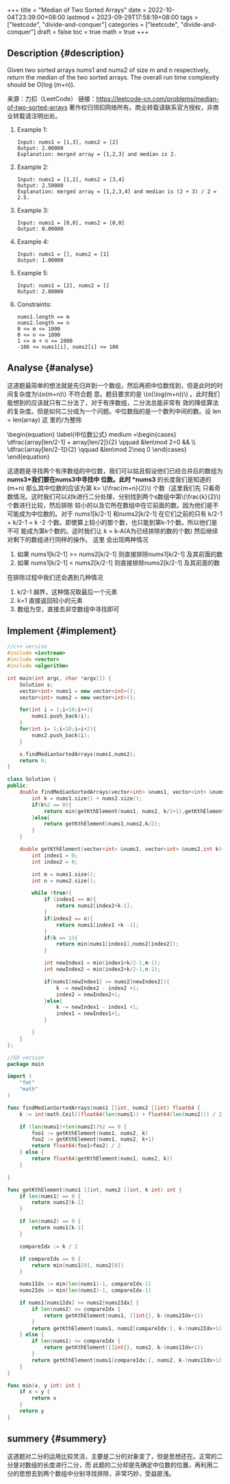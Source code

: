 +++
title = "Median of Two Sorted Arrays"
date = 2022-10-04T23:39:00+08:00
lastmod = 2023-09-29T17:58:19+08:00
tags = ["leetcode", "divide-and-conquer"]
categories = ["leetcode", "divide-and-conquer"]
draft = false
toc = true
math = true
+++

<!--more-->


## Description {#description}

Given two sorted arrays nums1 and nums2 of size m and n respectively, return the median of the two
sorted arrays. The overall run time complexity should be O(log (m+n)).

来源：力扣（LeetCode）
链接：<https://leetcode-cn.com/problems/median-of-two-sorted-arrays>
著作权归领扣网络所有。商业转载请联系官方授权，非商业转载请注明出处。

1.  Example 1:
    ```nil
    Input: nums1 = [1,3], nums2 = [2]
    Output: 2.00000
    Explanation: merged array = [1,2,3] and median is 2.
    ```

2.  Example 2:
    ```nil
    Input: nums1 = [1,2], nums2 = [3,4]
    Output: 2.50000
    Explanation: merged array = [1,2,3,4] and median is (2 + 3) / 2 = 2.5.
    ```

3.  Example 3:
    ```nil
    Input: nums1 = [0,0], nums2 = [0,0]
    Output: 0.00000
    ```

4.  Example 4:
    ```nil
    Input: nums1 = [], nums2 = [1]
    Output: 1.00000
    ```
5.  Example 5:
    ```nil
    Input: nums1 = [2], nums2 = []
    Output: 2.00000
    ```
6.  Constraints:
    ```nil
    nums1.length == m
    nums2.length == n
    0 <= m <= 1000
    0 <= n <= 1000
    1 <= m + n <= 2000
    -106 <= nums1[i], nums2[i] <= 106
    ```


## Analyse {#analyse}

这道题最简单的想法就是先归并到一个数组，然后再把中位数找到，但是此时的时间复杂度为\\(o(m+n)\\) 不符合题
意。题目要求的是 \\(o(\log(m+n))\\) 。此时我们能想到的应该就只有二分法了，对于有序数组，二分法总能非常有
效的降低算法的复杂度。但是如何二分成为一个问题。中位数指的是一个数列中间的数。设 len = len(array) 这
里的/为整除

\begin{equation}
\label{中位数公式}
    medium =\begin{cases}
    \dfrac{array[len/2-1] + array[len/2]}{2} \qquad &len\mod 2=0 && \\\\
    \dfrac{array[len/2-1]}{2} \qquad &len\mod 2\neq 0
\end{cases}
\end{equation}

这道题是寻找两个有序数组的中位数，我们可以姑且假设他们已经合并后的数组为 **nums3\*我们要在nums3中寻找中
位数。此时 \*nums3** 的长度我们是知道的(m+n) 那么其中位数的应该为第 k= \\(\frac{m+n}{2}\\) 个数（这里我们先
只看奇数情况。这时我们可以对k进行二分处理，分别找到两个s数组中第\\(\frac{k}{2}\\) 个数进行比较，然后排除
较小的以及它所在数组中在它前面的数。因为他们是不可能成为中位数的。对于 nums1[k/2-1] 和nums2[k/2-1]
在它们之前的只有 k/2-1 + k/2-1 = k -2 个数。即使算上较小的那个数，也只能到第k-1个数。所以他们是不可
能成为第k个数的。这时我们让 k = k-A(A为已经排除的数的个数) 然后继续对剩下的数组进行同样的操作。 这里
会出现两种情况

1.  如果 nums1[k/2-1] &gt;= nums2[k/2-1] 则直接排除nums1[k/2-1] 及其前面的数
2.  如果 nums1[k/2-1] &lt; nums2[k/2-1] 则直接排除nums2[k/2-1] 及其前面的数

在排除过程中我们还会遇到几种情况

1.  k/2-1 越界，这种情况取最后一个元素
2.  k=1 直接返回较小的元素
3.  数组为空，直接去非空数组中寻找即可


## Implement {#implement}

```cpp
//c++ version
#include <iostream>
#include <vector>
#include <algorithm>

int main(int argc, char *argv[]) {
    Solution s;
    vector<int> nums1 = new vector<int>();
    vector<int> nums2 = new vector<int>();

    for(int i = 1;i<10;i++){
        nums1.push_back(i);
    }
    for(int i= 1;i<10;i=i+2){
        nums2.push_back(i);
    }

    s.findMedianSortedArrays(nums1,nums2);
    return 0;
}

class Solution {
public:
    double findMedianSortedArrays(vector<int> &nums1, vector<int> &nums2) {
        int k = nums1.size() + nums2.size();
        if(k%2 == 0){
            return min(getKthElement(nums1, nums2, k/2+1),getKthElement(nums1, nums2,k/2))/2.0;
        }else{
            return getKthElement(nums1,nums2,k/2);
        }
    }

    double getKthElement(vector<int> &nums1, vector<int> &nums2,int k){
        int index1 = 0;
        int index2 = 0;

        int m = nums1.size();
        int n = nums2.size();

        while (true){
            if (index1 == m){
                return nums2[index2+k-1];
            }
            if(index2 == n){
                return nums1[index1 +k -1];
            }
            if(k == 1){
                return min(nums1[index1],nums2[index2]);
            }

            int newIndex1 = min(index1+k/2-1,m-1);
            int newIndex2 = min(index2+k/2-1,n-1);

            if(nums1[newIndex1] >= nums2[newIndex2]){
                k -= newIndex2 - index2 +1;
                index2 = newIndex2+1;
            }else{
                k -= newIndex1 - index1 +1;
                index1 = newIndex1+1;
            }

        }
    }
};
```

```go
//GO version
package main

import (
    "fmt"
    "math"
)

func findMedianSortedArrays(nums1 []int, nums2 []int) float64 {
    k := int(math.Ceil((float64(len(nums1)) + float64(len(nums2))) / 2))

    if (len(nums1)+len(nums2))%2 == 0 {
        foo1 := getKthElement(nums1, nums2, k)
        foo2 := getKthElement(nums1, nums2, k+1)
        return float64(foo1+foo2) / 2
    } else {
        return float64(getKthElement(nums1, nums2, k))
    }

}

func getKthElement(nums1 []int, nums2 []int, k int) int {
    if len(nums1) == 0 {
        return nums2[k-1]
    }

    if len(nums2) == 0 {
        return nums1[k-1]
    }

    compareIdx := k / 2

    if compareIdx == 0 {
        return min(nums1[0], nums2[0])
    }

    nums1Idx := min(len(nums1)-1, compareIdx-1)
    nums2Idx := min(len(nums2)-1, compareIdx-1)

    if nums1[nums1Idx] >= nums2[nums2Idx] {
        if len(nums2) <= compareIdx {
            return getKthElement(nums1, []int{}, k-(nums2Idx+1))
        }
        return getKthElement(nums1, nums2[compareIdx:], k-(nums2Idx+1))
    } else {
        if len(nums1) <= compareIdx {
            return getKthElement([]int{}, nums2, k-(nums1Idx+1))
        }
        return getKthElement(nums1[compareIdx:], nums2, k-(nums1Idx+1))
    }
}

func min(x, y int) int {
    if x < y {
        return x
    }
    return y
}
```


## summery {#summery}

这道题对二分的运用比较灵活，主要是二分的对象变了，但是思想还在。正常的二分是对数组的长度进行二分，而
此题的二分却是先确定中位数的位置，再利用二分的思想去到两个数组中分别寻找排除，非常巧妙，受益匪浅。

